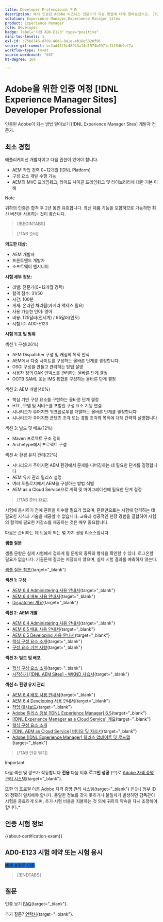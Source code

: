 ```yaml
---
title: Developer Professional 인증
description: 에서 인증된 Adobe 비즈니스 전문가가 되는 방법에 대해 알아보십시오. [!DNL Experience Manager Sites].
solution: Experience Manager,Experience Manager Sites
product: Experience Manager
role: Developer
badge: label="시험 AD0-E123" type="positive"
mini-toc-levels: 1
exl-id: c7508746-d709-46d8-8a1e-4b16e5020f96
source-git-commit: bc3ad48f5c48943a14d1974b0971c74154b9ef7a
workflow-type: tm+mt
source-wordcount: '697'
ht-degree: 16%

---
```


# Adobe을 위한 인증 여정 [!DNL Experience Manager Sites] Developer Professional

인증된 Adobe이 되는 방법 알아보기 [!DNL Experience Manager Sites] 개발자 전문가.

## 최소 경험

애플리케이션 개발자이고 다음 권한이 있어야 합니다.

* AEM 작업 경력 0~12개월 [!DNL Platform]
* 구성 요소 개발 수행 기능
* AEM의 MVC 프레임워크, 라이프 사이클 프레임워크 및 라이브러리에 대한 기본 이해

>[!NOTE]
>
>귀하의 인증은 합격 후 2년 동안 유효합니다. 최신 제품 기능을 포함하므로 가능하면 최신 버전을 사용하는 것이 좋습니다.

>[!BEGINTABS]

>[!TAB 준비]

**의도한 대상:**

* AEM 개발자
* 프론트엔드 개발자
* 소프트웨어 엔지니어

**시험 세부 정보:**

* 레벨: 전문가(0~12개월 경력)
* 합격 점수: 31/50
* 시간: 100분
* 게재: 온라인 처리됨(카메라 액세스 필요)
* 사용 가능한 언어: 영어
* 비용: 125달러(전세계) / 95달러(인도)
* 시험 ID: AD0-E123

**시험 목표 및 범위**

섹션 1: 구성(26%)

* AEM Dispatcher 구성 및 캐싱의 목적 인식
* AEM에서 다중 사이트를 구성하는 올바른 단계를 결정합니다.
* OSGi 구성을 만들고 관리하는 방법 설명
* 사용자 정의 OAK 인덱스를 관리하는 올바른 단계 결정
* OOTB SAML 또는 IMS 통합을 구성하는 올바른 단계 결정

섹션 2: AEM 개발(40%)

* 핵심 기반 구성 요소를 구현하는 올바른 단계 결정
* HTL, 모델 및 서비스를 포함한 구성 요소 기능 연결
* 시나리오가 주어지면 워크플로우를 개발하는 올바른 단계를 결정합니다
* 시나리오가 주어지면 콘텐츠 조각 또는 경험 조각의 목적에 대해 간략히 설명합니다

섹션 3: 빌드 및 배포(12%)

* Maven 프로젝트 구조 정의
* Archetype에서 프로젝트 구성

섹션 4: 환경 유지 관리(22%)

* 시나리오가 주어지면 AEM 환경에서 문제를 디버깅하는 데 필요한 단계를 결정합니다
* AEM 유지 관리 릴리스 설명
* 여러 토폴로지에서 AEM을 구성하는 방법 식별
* AEM as a Cloud Service으로 계획 및 마이그레이션에 필요한 단계 결정

>[!TAB 준비 완료]

시험에 응시하기 전에 훈련을 이수할 필요가 없으며, 훈련만으로는 시험에 합격하는 데 필요한 지식과 기술을 제공할 수 없습니다. 교육과 성공적인 현장 경험을 결합하여 시험의 합격에 필요한 저장소를 제공하는 것은 매우 중요합니다.

다음은 준비하는 데 도움이 되는 몇 가지 권장 리소스입니다.

**샘플 질문**

샘플 문항은 실제 시험에서 접하게 될 문항의 종류와 형식을 확인할 수 있다. 로그온할 필요가 없습니다. 기출문제 결과는 저장되지 않으며, 실제 시험 결과를 예측하지 않는다.

[샘플 질문 참조](https://scorpion.caveon.com/launchpad/ad3-e123-adobe-experience-manager-sites-developer-professional-sample-questions){target="_blank"}

**섹션 1: 구성**

* [AEM 6.4 Administering 사용 안내서](https://experienceleague.adobe.com/docs/experience-manager-64/administering/home.html){target="_blank"}
* [AEM 6.4 배포 사용 안내서](https://experienceleague.adobe.com/docs/experience-manager-64/deploying/home.html){target="_blank"}
* [Dispatcher 개요](https://experienceleague.adobe.com/docs/experience-manager-dispatcher/using/dispatcher.html){target="_blank"}

**섹션 2: AEM 개발**

* [AEM 6.4 Administering 사용 안내서](https://experienceleague.adobe.com/docs/experience-manager-64/administering/home.html){target="_blank"}
* [AEM 6.5 배포 사용 안내서](https://experienceleague.adobe.com/docs/experience-manager-65/deploying/home.html){target="_blank"}
* [AEM 6.5 Developing 사용 안내서](https://experienceleague.adobe.com/docs/experience-manager-65/developing/home.html){target="_blank"}
* [핵심 구성 요소 소개](https://experienceleague.adobe.com/docs/experience-manager-core-components/using/introduction.html?lang=ko){target="_blank"}
* [구성 요소 기본 사항](https://experienceleague.adobe.com/docs/experience-manager-learn/getting-started-wknd-tutorial-develop/project-archetype/component-basics.html){target="_blank"}

**섹션 3: 빌드 및 배포**

* [핵심 구성 요소 소개](https://experienceleague.adobe.com/docs/experience-manager-core-components/using/introduction.html?lang=ko){target="_blank"}
* [시작하기 [!DNL AEM Sites] - WKND 자습서](https://experienceleague.adobe.com/docs/experience-manager-learn/getting-started-wknd-tutorial-develop/overview.html){target="_blank"}


**섹션 4: 환경 유지 관리**

* [AEM 6.4 배포 사용 안내서](https://experienceleague.adobe.com/docs/experience-manager-64/deploying/home.html?lang=en){target="_blank"}
* [AEM 6.4 Developing 사용 안내서](https://experienceleague.adobe.com/docs/experience-manager-64/developing/home.html?lang=en){target="_blank"}
* [작업 대시보드](https://experienceleague.adobe.com/docs/experience-manager-65/administering/operations/operations-dashboard.html?lang=en#automated-maintenance-tasks){target="_blank"}
* [Adobe 릴리스 정보 [!DNL Experience Manager] 6.5](https://experienceleague.adobe.com/docs/experience-manager-65/release-notes/service-pack/sp-release-notes.html){target="_blank"}
* [[!DNL Experience Manager as a Cloud Service] 개요](https://experienceleague.adobe.com/docs/experience-manager-cloud-service/content/home.html){target="_blank"}
* [핵심 구성 요소 소개](https://experienceleague.adobe.com/docs/experience-manager-core-components/using/introduction.html?lang=ko)
* [[!DNL AEM as Cloud Service] 비디오 및 자습서](https://experienceleague.adobe.com/docs/experience-manager-learn/cloud-service/overview.html){target="_blank"}
* [Adobe [!DNL Experience Manager] 릴리스 업데이트 및 로드맵](https://experienceleague.adobe.com/docs/experience-manager-release-information/aem-release-updates/home.html){target="_blank"}

>[!TAB 인증 받기]

>[!IMPORTANT]
>
>다음 섹션 및 링크가 작동합니다 **전용**  다음 이후 **로그인 성공** (으)로 [Adobe 자격 증명 관리 시스템](https://www.certmetrics.com/adobe){target="_blank"}.
>
>또한 의 프로필 이름 [Adobe 자격 증명 관리 시스템](https://www.certmetrics.com/adobe){target="_blank"} 은(는) 정부 ID와 정확히 일치해야 합니다. 동일한 정보를 갖지 못하거나 불일치가 발생하면 감독관이 시험을 종료하게 되며, 추가 시험 비용을 지불하는 것 외에 귀하의 약속을 다시 조정해야 합니다.*

## 인증 시험 정보

{{about-certification-exam}}

## AD0-E123 시험 예약 또는 시험 응시

<a href="https://www.certmetrics.com/adobe/candidate/examity_sso.aspx?eid=AD0-E123" target="_blank" class="spectrum-Button spectrum-Button--fill spectrum-Button--accent spectrum-Button--sizeM is-margin-bottom-big-big at-element-click-tracking" style="background-color:#1473E6">

<span class="spectrum-Button-label has-no-wrap">
   예제 포털로 이동
</span>
</a>

>[!ENDTABS]

## 질문

인증 보기 [FAQ](https://experienceleague.adobe.com/docs/certification/certification/faq.html){target="_blank"}.

추가 질문? [연락처](mailto:certif@adobe.com){target="_blank"}.
